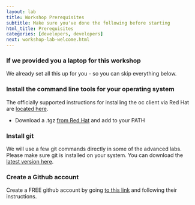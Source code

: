 ```yaml
---
layout: lab
title: Workshop Prerequisites
subtitle: Make sure you've done the following before starting
html_title: Prerequisites
categories: [developers, developers]
next: workshop-lab-welcome.html
---
```



### If we provided you a laptop for this workshop
We already set all this up for you - so you can skip everything below.


### Install the command line tools for your operating system
The officially supported instructions for installing the oc client via Red Hat are [located here][1].

* Download a .tgz [from Red Hat][5] and add to your PATH

<!--For the unsupported community version:

* Download a .tgz [from github][2] and add to your PATH
* Mac users can [brew][3]: 'brew install openshift-cli'-->


### Install git
We will use a few git commands directly in some of the advanced labs.  Please make sure git is installed on your system.  You can download the [latest version here][4].

### Create a Github account
Create a FREE github account by going [to this link][6] and following their instructions.


[1]: https://docs.openshift.com/enterprise/latest/cli_reference/get_started_cli.html
[2]: https://github.com/openshift/origin/releases
[3]: http://brew.sh/
[4]: http://git-scm.com/downloads
[5]: https://access.redhat.com/downloads/content/290
[6]: https://github.com/join?source=header-home
